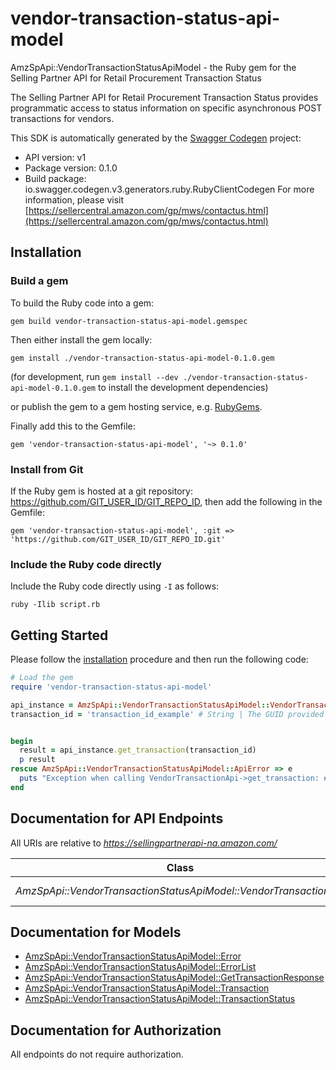 # vendor-transaction-status-api-model

AmzSpApi::VendorTransactionStatusApiModel - the Ruby gem for the Selling Partner API for Retail Procurement Transaction Status

The Selling Partner API for Retail Procurement Transaction Status provides programmatic access to status information on specific asynchronous POST transactions for vendors.

This SDK is automatically generated by the [Swagger Codegen](https://github.com/swagger-api/swagger-codegen) project:

- API version: v1
- Package version: 0.1.0
- Build package: io.swagger.codegen.v3.generators.ruby.RubyClientCodegen
For more information, please visit [https://sellercentral.amazon.com/gp/mws/contactus.html](https://sellercentral.amazon.com/gp/mws/contactus.html)

## Installation

### Build a gem

To build the Ruby code into a gem:

```shell
gem build vendor-transaction-status-api-model.gemspec
```

Then either install the gem locally:

```shell
gem install ./vendor-transaction-status-api-model-0.1.0.gem
```
(for development, run `gem install --dev ./vendor-transaction-status-api-model-0.1.0.gem` to install the development dependencies)

or publish the gem to a gem hosting service, e.g. [RubyGems](https://rubygems.org/).

Finally add this to the Gemfile:

    gem 'vendor-transaction-status-api-model', '~> 0.1.0'

### Install from Git

If the Ruby gem is hosted at a git repository: https://github.com/GIT_USER_ID/GIT_REPO_ID, then add the following in the Gemfile:

    gem 'vendor-transaction-status-api-model', :git => 'https://github.com/GIT_USER_ID/GIT_REPO_ID.git'

### Include the Ruby code directly

Include the Ruby code directly using `-I` as follows:

```shell
ruby -Ilib script.rb
```

## Getting Started

Please follow the [installation](#installation) procedure and then run the following code:
```ruby
# Load the gem
require 'vendor-transaction-status-api-model'

api_instance = AmzSpApi::VendorTransactionStatusApiModel::VendorTransactionApi.new
transaction_id = 'transaction_id_example' # String | The GUID provided by Amazon in the 'transactionId' field in response to the post request of a specific transaction.


begin
  result = api_instance.get_transaction(transaction_id)
  p result
rescue AmzSpApi::VendorTransactionStatusApiModel::ApiError => e
  puts "Exception when calling VendorTransactionApi->get_transaction: #{e}"
end
```

## Documentation for API Endpoints

All URIs are relative to *https://sellingpartnerapi-na.amazon.com/*

Class | Method | HTTP request | Description
------------ | ------------- | ------------- | -------------
*AmzSpApi::VendorTransactionStatusApiModel::VendorTransactionApi* | [**get_transaction**](docs/VendorTransactionApi.md#get_transaction) | **GET** /vendor/transactions/v1/transactions/{transactionId} | 

## Documentation for Models

 - [AmzSpApi::VendorTransactionStatusApiModel::Error](docs/Error.md)
 - [AmzSpApi::VendorTransactionStatusApiModel::ErrorList](docs/ErrorList.md)
 - [AmzSpApi::VendorTransactionStatusApiModel::GetTransactionResponse](docs/GetTransactionResponse.md)
 - [AmzSpApi::VendorTransactionStatusApiModel::Transaction](docs/Transaction.md)
 - [AmzSpApi::VendorTransactionStatusApiModel::TransactionStatus](docs/TransactionStatus.md)

## Documentation for Authorization

 All endpoints do not require authorization.

